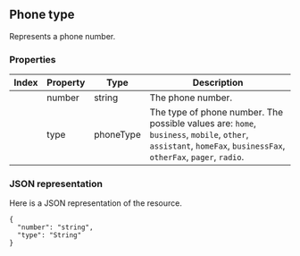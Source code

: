 ## Phone type
Represents a phone number.

### Properties

| Index | Property | Type      | Description                                                                                                                                                    |
|-------|----------|-----------|----------------------------------------------------------------------------------------------------------------------------------------------------------------|
|       | number   | string    | The phone number.                                                                                                                                              |
|       | type     | phoneType | The type of phone number. The possible values are: `home`, `business`, `mobile`, `other`, `assistant`, `homeFax`, `businessFax`, `otherFax`, `pager`, `radio`. |

		
		
		 
### JSON representation
Here is a JSON representation of the resource.
```http 
{
  "number": "string",
  "type": "String"
}
```
